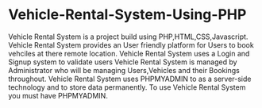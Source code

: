 # Vehicle-Rental-System-Using-PHP

Vehicle Rental System is a project build using PHP,HTML,CSS,Javascript.
Vehicle Rental System provides an User friendly platform for Users to book vehciles at there remote location.
Vehicle Rental System uses a Login and Signup system to validate users
Vehicle Rental System is managed by Administrator who will be managing Users,Vehicles and their Bookings throughout.
Vehicle Rental System uses PHPMYADMIN to as a server-side technology and to store data permanently.
To use Vehicle Rental System you must have PHPMYADMIN.
